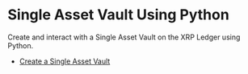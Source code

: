 # Single Asset Vault Using Python

Create and interact with a Single Asset Vault on the XRP Ledger using Python.

- [Create a Single Asset Vault](./python/create-a-single-asset-vault.md)
